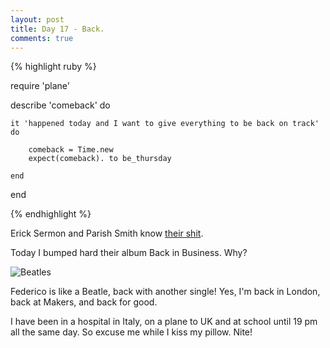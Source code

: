 ```yaml
---
layout: post
title: Day 17 - Back.
comments: true
---
```


{% highlight ruby %}

require 'plane'

describe 'comeback' do

	it 'happened today and I want to give everything to be back on track' do

		comeback = Time.new
		expect(comeback). to be_thursday

	end
end

{% endhighlight %}

Erick Sermon and Parish Smith know [their shit](https://www.youtube.com/watch?v=noegD-jIw5Y).

Today I bumped hard their album Back in Business. Why?

![Beatles](http://federicomaffei.github.io/public/images/beatles.jpg)

Federico is like a Beatle, back with another single! Yes, I'm back in London, back at Makers, and back for good.

I have been in a hospital in Italy, on a plane to UK and at school until 19 pm all the same day. So excuse me while I kiss my pillow. Nite!
